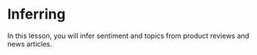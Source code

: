 # Inferring
In this lesson, you will infer sentiment and topics from product reviews and news articles.

